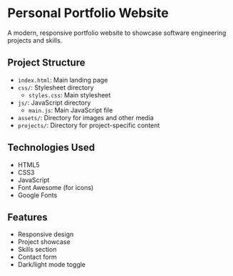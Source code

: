# Personal Portfolio Website

A modern, responsive portfolio website to showcase software engineering projects and skills.

## Project Structure
- `index.html`: Main landing page
- `css/`: Stylesheet directory
  - `styles.css`: Main stylesheet
- `js/`: JavaScript directory
  - `main.js`: Main JavaScript file
- `assets/`: Directory for images and other media
- `projects/`: Directory for project-specific content

## Technologies Used
- HTML5
- CSS3
- JavaScript
- Font Awesome (for icons)
- Google Fonts

## Features
- Responsive design
- Project showcase
- Skills section
- Contact form
- Dark/light mode toggle
